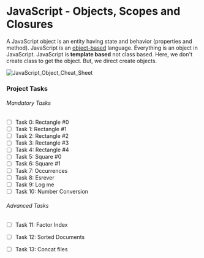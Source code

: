 # JavaScript - Objects, Scopes and Closures
A JavaScript object is an entity having state and behavior (properties and method). JavaScript is an <u>object-based</u> language. Everything is an object in JavaScript. JavaScript is **template based** not class based. Here, we don't create class to get the object. But, we direct create objects.

![JavaScript_Object_Cheat_Sheet](https://www.google.com/url?sa=i&url=https%3A%2F%2Fwww.reddit.com%2Fr%2Flearnjavascript%2Fcomments%2Fkobizf%2Fjavascript_objects_in_nutshell%2F&psig=AOvVaw3K3YgnZ-JPZlrVDRxAaDwm&ust=1672109935483000&source=images&cd=vfe&ved=0CBAQjRxqFwoTCIiT8IellvwCFQAAAAAdAAAAABAE)

### Project Tasks
###### Mandatory Tasks
- [ ] Task 0: Rectangle #0
- [ ] Task 1: Rectangle #1
- [ ] Task 2: Rectangle #2
- [ ] Task 3: Rectangle #3
- [ ] Task 4: Rectangle #4
- [ ] Task 5: Square #0
- [ ] Task 6: Square #1
- [ ] Task 7: Occurrences
- [ ] Task 8: Esrever
- [ ] Task 9: Log me
- [ ] Task 10: Number Conversion
###### Advanced Tasks
- [ ] Task 11: Factor Index
- [ ] Task 12: Sorted Documents
- [ ] Task 13: Concat files

